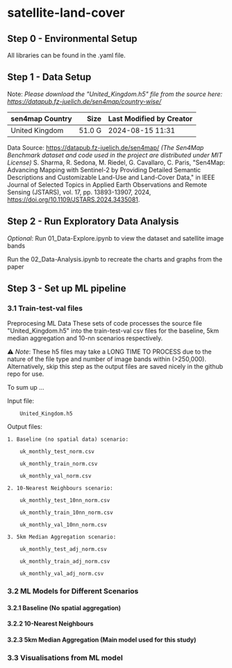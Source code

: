 # satellite-land-cover

## Step 0 - Environmental Setup
All libraries can be found in the .yaml file.

## Step 1 - Data Setup
Note: _Please download the "United_Kingdom.h5" file from the source here: https://datapub.fz-juelich.de/sen4map/country-wise/_

| sen4map Country | Size   | Last Modified by Creator |
| :--------------- | ---: | :------------------ |
| United Kingdom | 51.0 G | 2024-08-15 11:31 |

Data Source: https://datapub.fz-juelich.de/sen4map/
_(The Sen4Map Benchmark dataset and code used in the project are distributed under MIT License)_
S. Sharma, R. Sedona, M. Riedel, G. Cavallaro, C. Paris, "Sen4Map: Advancing Mapping with Sentinel-2 by Providing Detailed Semantic Descriptions and Customizable Land-Use and Land-Cover Data," in IEEE Journal of Selected Topics in Applied Earth Observations and Remote Sensing (JSTARS), vol. 17, pp. 13893-13907, 2024, https://doi.org/10.1109/JSTARS.2024.3435081.

## Step 2 - Run Exploratory Data Analysis

*Optional*: Run 01_Data-Explore.ipynb to view the dataset and satellite image bands

Run the 02_Data-Analysis.ipynb to recreate the charts and graphs from the paper

## Step 3 - Set up ML pipeline 
### 3.1 Train-test-val files
Preprocesing ML Data
These sets of code processes the source file "United_Kingdom.h5" into the train-test-val csv files for the baseline, 5km median aggregation and 10-nn scenarios respectively.

⚠️ *Note*: These h5 files may take a LONG TIME TO PROCESS due to the nature of the file type and number of image bands within (>250,000). Alternatively, skip this step as the output files are saved nicely in the github repo for use.

To sum up ...

Input file: 

        United_Kingdom.h5

Output files:

    1. Baseline (no spatial data) scenario:

        uk_monthly_test_norm.csv

        uk_monthly_train_norm.csv

        uk_monthly_val_norm.csv

    2. 10-Nearest Neighbours scenario:

        uk_monthly_test_10nn_norm.csv

        uk_monthly_train_10nn_norm.csv

        uk_monthly_val_10nn_norm.csv

    3. 5km Median Aggregation scenario:

        uk_monthly_test_adj_norm.csv

        uk_monthly_train_adj_norm.csv
        
        uk_monthly_val_adj_norm.csv
### 3.2 ML Models for Different Scenarios 
#### 3.2.1 Baseline (No spatial aggregation)
#### 3.2.2 10-Nearest Neighbours
#### 3.2.3 5km Median Aggregation (Main model used for this study)

### 3.3 Visualisations from ML model


